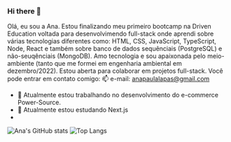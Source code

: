 ### Hi there 👋

Olá, eu sou a Ana. Estou finalizando meu primeiro bootcamp na Driven Education voltada para desenvolvimendo full-stack onde aprendi sobre várias tecnologias diferentes como: HTML, CSS, JavaScript, TypeScript, Node, React e também sobre banco de dados sequênciais (PostgreSQL) e não-seuqênciais (MongoDB). Amo tecnologia e sou apaixonada pelo meio-ambiente (tanto que me formei em engenharia ambiental em dezembro/2022). 
Estou aberta para colaborar em projetos full-stack. 
Você pode entrar em contato comigo:
📫 e-mail: anapaulalapas@gmail.com 

- 🔭 Atualmente estou trabalhando no desenvolvimento do e-commerce Power-Source.
- 🌱 Atualmente estou estudando Next.js
- 
![Ana's GitHub stats](https://github-readme-stats.vercel.app/api?username=ana-lapas&show_icons=true&theme=synthwave)
![Top Langs](https://github-readme-stats.vercel.app/api/top-langs/?username=ana-lapas&hide_progress=true&theme=synthwave)
